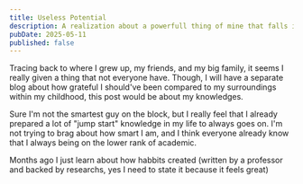 ```yaml
---
title: Useless Potential
description: A realization about a powerfull thing of mine that falls into being unused for the goods.
pubDate: 2025-05-11
published: false
---
```


Tracing back to where I grew up, my friends, and my big family, it seems I really given a thing that not everyone have. Though, I will have a separate blog about how grateful I should've been compared to my surroundings within my childhood, this post would be about my knowledges.

Sure I'm not the smartest guy on the block, but I really feel that I already prepared a lot of "jump start" knowledge in my life to always goes on. I'm not trying to brag about how smart I am, and I think everyone already know that I always being on the lower rank of academic.

Months ago I just learn about how habbits created (written by a professor and backed by researchs, yes I need to state it because it feels great)
